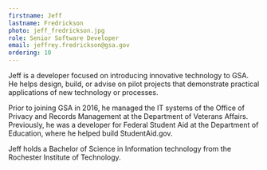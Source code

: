 ```yaml
---
firstname: Jeff
lastname: Fredrickson
photo: jeff_fredrickson.jpg
role: Senior Software Developer
email: jeffrey.fredrickson@gsa.gov
ordering: 10
---
```


Jeff is a developer focused on introducing innovative technology to GSA. He helps design, build, or advise on pilot projects that demonstrate practical applications of new technology or processes.

Prior to joining GSA in 2016, he managed the IT systems of the Office of Privacy and Records Management at the Department of Veterans Affairs. Previously, he was a developer for Federal Student Aid at the Department of Education, where he helped build StudentAid.gov.

Jeff holds a Bachelor of Science in Information technology from the Rochester Institute of Technology.
